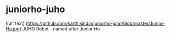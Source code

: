 # juniorho-juho
![alt text] (https://github.com/karthikindia/juniorho-juho/blob/master/Junior-Ho.jpg)
JUHO Robot - named after Junior Ho 
